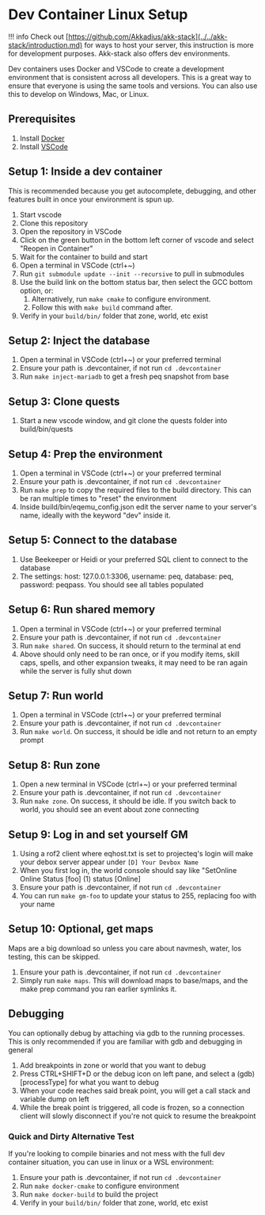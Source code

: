 # Dev Container Linux Setup

!!! info
     Check out [https://github.com/Akkadius/akk-stack](../../akk-stack/introduction.md) for ways to host your server, this instruction is more for development purposes. Akk-stack also offers dev environments.

Dev containers uses Docker and VSCode to create a development environment that is consistent across all developers. This is a great way to ensure that everyone is using the same tools and versions. You can also use this to develop on Windows, Mac, or Linux.

## Prerequisites

1. Install [Docker](https://www.docker.com/products/docker-desktop)
1. Install [VSCode](https://code.visualstudio.com/)

## Setup 1: Inside a dev container

This is recommended because you get autocomplete, debugging, and other features built in once your environment is spun up.

1. Start vscode
1. Clone this repository
1. Open the repository in VSCode
1. Click on the green button in the bottom left corner of vscode and select "Reopen in Container"
1. Wait for the container to build and start
1. Open a terminal in VSCode (ctrl+~)
1. Run `git submodule update --init --recursive` to pull in submodules
1. Use the build link on the bottom status bar, then select the GCC bottom option, or:
	1. Alternatively, run `make cmake` to configure environment.
	1. Follow this with `make build` command after.
1. Verify in your `build/bin/` folder that zone, world, etc exist

## Setup 2: Inject the database

1. Open a terminal in VSCode (ctrl+~) or your preferred terminal
1. Ensure your path is .devcontainer, if not run `cd .devcontainer`
1. Run `make inject-mariadb` to get a fresh peq snapshot from base

## Setup 3: Clone quests

1. Start a new vscode window, and git clone the quests folder into build/bin/quests

## Setup 4: Prep the environment

1. Open a terminal in VSCode (ctrl+~) or your preferred terminal
1. Ensure your path is .devcontainer, if not run `cd .devcontainer`
1. Run `make prep` to copy the required files to the build directory. This can be ran multiple times to "reset" the environment
1. Inside build/bin/eqemu_config.json edit the server name to your server's name, ideally with the keyword "dev" inside it.

## Setup 5: Connect to the database

1. Use Beekeeper or Heidi or your preferred SQL client to connect to the database
1. The settings: host: 127.0.0.1:3306, username: peq, database: peq, password: peqpass. You should see all tables populated

## Setup 6: Run shared memory

1. Open a terminal in VSCode (ctrl+~) or your preferred terminal
1. Ensure your path is .devcontainer, if not run `cd .devcontainer`
1. Run `make shared`. On success, it should return to the terminal at end
1. Above should only need to be ran once, or if you modify items, skill caps, spells, and other expansion tweaks, it may need to be ran again while the server is fully shut down

## Setup 7: Run world

1. Open a terminal in VSCode (ctrl+~) or your preferred terminal
1. Ensure your path is .devcontainer, if not run `cd .devcontainer`
1. Run `make world`. On success, it should be idle and not return to an empty prompt

## Setup 8: Run zone

1. Open a new terminal in VSCode (ctrl+~) or your preferred terminal
1. Ensure your path is .devcontainer, if not run `cd .devcontainer`
1. Run `make zone`. On success, it should be idle. If you switch back to world, you should see an event about zone connecting

## Setup 9: Log in and set yourself GM

1. Using a rof2 client where eqhost.txt is set to projecteq's login will make your debox server appear under `[D] Your Devbox Name`
1. When you first log in, the world console should say like "SetOnline Online Status [foo] (1) status [Online]
1. Ensure your path is .devcontainer, if not run `cd .devcontainer`
1. You can run `make gm-foo` to update your status to 255, replacing foo with your name


## Setup 10: Optional, get maps

Maps are a big download so unless you care about navmesh, water, los testing, this can be skipped.

1. Ensure your path is .devcontainer, if not run `cd .devcontainer`
1. Simply run `make maps`. This will download maps to base/maps, and the make prep command you ran earlier symlinks it.


## Debugging

You can optionally debug by attaching via gdb to the running processes. This is only recommended if you are familiar with gdb and debugging in general

1. Add breakpoints in zone or world that you want to debug
1. Press CTRL+SHIFT+D or the debug icon on left pane, and select a (gdb) [processType] for what you want to debug
1. When your code reaches said break point, you will get a call stack and variable dump on left
1. While the break point is triggered, all code is frozen, so a connection client will slowly disconnect if you're not quick to resume the breakpoint

### Quick and Dirty Alternative Test

If you're looking to compile binaries and not mess with the full dev container situation, you can use in linux or a WSL environment:

1. Ensure your path is .devcontainer, if not run `cd .devcontainer`
1. Run `make docker-cmake` to configure environment
1. Run `make docker-build` to build the project
1. Verify in your `build/bin/` folder that zone, world, etc exist
